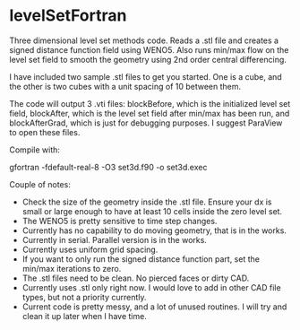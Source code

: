 # levelSetFortran
Three dimensional level set methods code. Reads a .stl file and creates a signed distance function field using WENO5. Also runs min/max flow on the level set field to smooth the geometry using 2nd order central differencing. 

I have included two sample .stl files to get you started. One is a cube, and the other is two cubes with a unit spacing of 10 between them. 

The code will output 3 .vti files: blockBefore, which is the initialized level set field, blockAfter, which is the level set field after min/max has been run, and blockAfterGrad, which is just for debugging purposes. I suggest ParaView to open these files.

Compile with:

gfortran -fdefault-real-8 -O3 set3d.f90 -o set3d.exec

Couple of notes:
- Check the size of the geometry inside the .stl file. Ensure your dx is small or large enough to have at least 10 cells inside the zero level set. 
- The WENO5 is pretty sensitive to time step changes. 
- Currently has no capability to do moving geometry, that is in the works.
- Currently in serial. Parallel version is in the works.
- Currently uses uniform grid spacing. 
- If you want to only run the signed distance function part, set the min/max iterations to zero.
- The .stl files need to be clean. No pierced faces or dirty CAD.
- Currently uses .stl only right now. I would love to add in other CAD file types, but not a priority currently.
- Current code is pretty messy, and a lot of unused routines. I will try and clean it up later when I have time.
